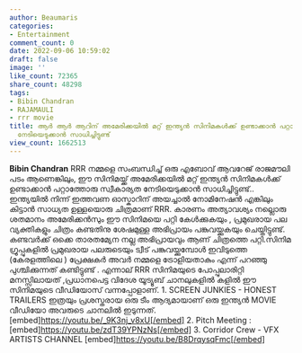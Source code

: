 ```yaml
---
author: Beaumaris
categories:
- Entertainment
comment_count: 0
date: 2022-09-06 10:59:02
draft: false
image: ''
like_count: 72365
share_count: 48298
tags:
- Bibin Chandran
- RAJAMAULI
- rrr movie
title: ആർ ആർ ആറിന് അമേരിക്കയിൽ മറ്റ് ഇന്ത്യൻ സിനിമകൾക്ക് ഉണ്ടാക്കാൻ പറ്റാത്തോരു സ്വീകാര്യത
  നേടിയെടുക്കാൻ സാധിച്ചിട്ടുണ്ട്
view_count: 1662513
---
```


**Bibin Chandran** RRR നമ്മളെ സംബന്ധിച്ച് ഒരു എബോവ് ആവറേജ് രാജമൗലി പടം ആണെങ്കിലും, ഈ സിനിമയ്ക്ക് അമേരിക്കയിൽ മറ്റ് ഇന്ത്യൻ സിനിമകൾക്ക് ഉണ്ടാക്കാൻ പറ്റാത്തോരു സ്വീകാര്യത നേടിയെടുക്കാൻ സാധിച്ചിട്ടുണ്ട്.. ഇന്ത്യയിൽ നിന്ന് ഇത്തവണ ഓസ്കാറിന് അയച്ചാൽ നോമിനേഷൻ എങ്കിലും കിട്ടാൻ സാധ്യത ഉള്ളയൊരു ചിത്രമാണ് RRR. കാരണം അത്യാവശ്യം നല്ലൊരു ശതമാനം അമേരിക്കൻസും ഈ സിനിമയെ പറ്റി കേൾക്കുകയും , പ്രമുഖരായ പല വ്യക്തികളും ചിത്രം കണ്ടതിനു ശേഷമുള്ള അഭിപ്രായം പങ്കുവയ്ക്കുകയും ചെയ്തിട്ടുണ്ട്. കണ്ടവർക്ക് ഒക്കെ താരതമ്യേന നല്ല അഭിപ്രായവും ആണ് ചിത്രത്തെ പറ്റി.സിനിമ ഗ്രൂപ്പുകളിൽ പ്രമുഖരായ പലരുടെയും ട്വീട് പങ്കുവയ്ക്കുമ്പോൾ ഇവിടുത്തെ (കേരളത്തിലെ ) പ്രേക്ഷകർ അവർ നമ്മളെ ട്രോളിയതാകും എന്ന് പറഞ്ഞു പുശ്ചിക്കുന്നത് കണ്ടിട്ടുണ്ട് . എന്നാല് RRR സിനിമയുടെ പോപ്പുലാരിറ്റി മനസ്സിലായത് ,പ്രധാനപെട്ട വിദേശ യൂട്യൂബ് ചാനലുകളിൽ കളിൽ ഈ സിനിമയുടെ വീഡിയോസ് വന്നപ്പോളാണ്. 1\. SCREEN JUNKIES - HONEST TRAILERS ഇത്രയും പ്രശസ്തരായ ഒരു ടീം ആദ്യമായാണ് ഒരു ഇന്ത്യൻ MOVIE വീഡിയോ അവരുടെ ചാനലിൽ ഇടുന്നത്. [embed]https://youtu.be/_9K3nj_v8xU[/embed] 2\. Pitch Meeting : [embed]https://youtu.be/zdT39YPNzNs[/embed] 3\. Corridor Crew - VFX ARTISTS CHANNEL [embed]https://youtu.be/B8DrqysqFmc[/embed]
